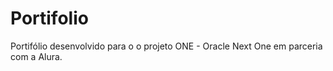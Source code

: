 # Portifolio

Portifólio desenvolvido para o o projeto ONE - Oracle Next One em parceria com a Alura.

